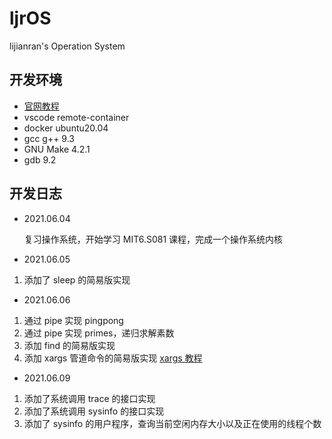 # ljrOS

lijianran's Operation System

## 开发环境

- [官网教程](https://pdos.csail.mit.edu/6.S081/2020/tools.html) 
- vscode remote-container
- docker ubuntu20.04
- gcc g++ 9.3
- GNU Make 4.2.1
- gdb 9.2

## 开发日志

- 2021.06.04

    复习操作系统，开始学习 MIT6.S081 课程，完成一个操作系统内核

- 2021.06.05

1. 添加了 sleep 的简易版实现

- 2021.06.06

1. 通过 pipe 实现 pingpong
2. 通过 pipe 实现 primes，递归求解素数
3. 添加 find 的简易版实现
4. 添加 xargs 管道命令的简易版实现 [xargs 教程](http://www.ruanyifeng.com/blog/2019/08/xargs-tutorial.html) 

- 2021.06.09

1. 添加了系统调用 trace 的接口实现
2. 添加了系统调用 sysinfo 的接口实现
3. 添加了 sysinfo 的用户程序，查询当前空闲内存大小以及正在使用的线程个数